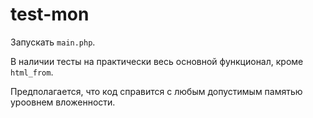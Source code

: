 # test-mon

Запускать <code>main.php</code>.

В наличии тесты на практически весь основной функционал, кроме <code>html_from</code>.

Предполагается, что код справится с любым допустимым памятью уроовнем вложенности.
